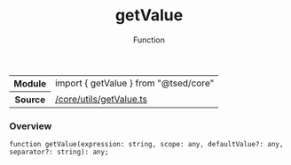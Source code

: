 
<header class="symbol-info-header"><h1 id="getvalue">getValue</h1><label class="symbol-info-type-label function">Function</label></header>
<!-- summary -->
<section class="symbol-info"><table class="is-full-width"><tbody><tr><th>Module</th><td><div class="lang-typescript"><span class="token keyword">import</span> { getValue }&nbsp;<span class="token keyword">from</span>&nbsp;<span class="token string">"@tsed/core"</span></div></td></tr><tr><th>Source</th><td><a href="https://github.com/Romakita/ts-express-decorators/blob/v4.24.0/src//core/utils/getValue.ts#L0-L0">/core/utils/getValue.ts</a></td></tr></tbody></table></section>
<!-- overview -->


### Overview


<pre><code class="typescript-lang ">function <span class="token function">getValue</span><span class="token punctuation">(</span>expression<span class="token punctuation">:</span> <span class="token keyword">string</span><span class="token punctuation">,</span> scope<span class="token punctuation">:</span> <span class="token keyword">any</span><span class="token punctuation">,</span> defaultValue?<span class="token punctuation">:</span> <span class="token keyword">any</span><span class="token punctuation">,</span> separator?<span class="token punctuation">:</span> <span class="token keyword">string</span><span class="token punctuation">)</span><span class="token punctuation">:</span> <span class="token keyword">any</span><span class="token punctuation">;</span></code></pre>


<!-- Parameters -->

<!-- Description -->

<!-- Members -->

